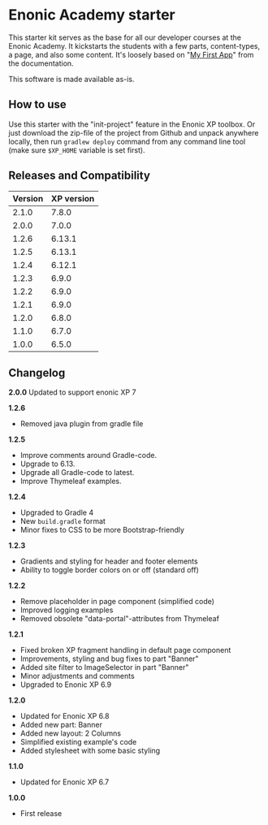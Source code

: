 # Enonic Academy starter

This starter kit serves as the base for all our developer courses at the Enonic Academy. It kickstarts the students with a few parts, content-types, a page, and also some content. It's loosely based on "[My First App](http://xp.readthedocs.org/en/6.13/tutorials/my-first-app/index.html)" from the documentation.

This software is made available as-is.

## How to use

Use this starter with the "init-project" feature in the Enonic XP toolbox. Or just download the zip-file of the project from Github and unpack anywhere locally, then run `gradlew deploy` command from any command line tool (make sure `$XP_HOME` variable is set first).

## Releases and Compatibility

| Version        | XP version |
| ------------- | ------------- |
| 2.1.0 | 7.8.0 |
| 2.0.0 | 7.0.0 |
| 1.2.6 | 6.13.1 |
| 1.2.5 | 6.13.1 |
| 1.2.4 | 6.12.1 |
| 1.2.3 | 6.9.0 |
| 1.2.2 | 6.9.0 |
| 1.2.1 | 6.9.0 |
| 1.2.0 | 6.8.0 |
| 1.1.0 | 6.7.0 |
| 1.0.0 | 6.5.0 |

## Changelog

**2.0.0** Updated to support enonic XP 7

**1.2.6**

* Removed java plugin from gradle file

**1.2.5**

* Improve comments around Gradle-code.
* Upgrade to 6.13.
* Upgrade all Gradle-code to latest.
* Improve Thymeleaf examples.

**1.2.4**

* Upgraded to Gradle 4
* New `build.gradle` format
* Minor fixes to CSS to be more Bootstrap-friendly

**1.2.3**

* Gradients and styling for header and footer elements
* Ability to toggle border colors on or off (standard off)

**1.2.2**

* Remove placeholder in page component (simplified code)
* Improved logging examples
* Removed obsolete "data-portal"-attributes from Thymeleaf

**1.2.1**

* Fixed broken XP fragment handling in default page component
* Improvements, styling and bug fixes to part "Banner"
* Added site filter to ImageSelector in part "Banner"
* Minor adjustments and comments
* Upgraded to Enonic XP 6.9

**1.2.0**

* Updated for Enonic XP 6.8
* Added new part: Banner
* Added new layout: 2 Columns
* Simplified existing example's code
* Added stylesheet with some basic styling

**1.1.0**

* Updated for Enonic XP 6.7

**1.0.0**

* First release
